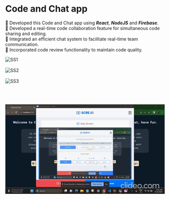 # Code and Chat app

📌 Developed this Code and Chat app using ___React___, ___NodeJS___ and ___Firebase___.<br>
📌 Developed a real-time code collaboration feature for simultaneous code sharing and editing.<br>
📌 Integrated an efficient chat system to facilitate real-time team communication.<br>
📌 Incorporated code review functionality to maintain code quality.<br>

<img width="956" alt="SS1" src="https://github.com/Shubhada249/code-and-chat-app/assets/84717400/26edc962-862f-403b-8362-12e680f950a7"><br><br>
<img width="959" alt="SS2" src="https://github.com/Shubhada249/code-and-chat-app/assets/84717400/0b8d6ef7-055d-402a-8fe2-54065a7b1c37"><br><br>
<img width="959" alt="SS3" src="https://github.com/Shubhada249/code-and-chat-app/assets/84717400/ba863ef4-dcab-4032-bd53-1ea5968a6b9f"><br><br><br><br>


![](https://github.com/Shubhada249/code-and-chat-app/blob/master/CODE%20AND%20CHAT%20APP_GIF.gif)
